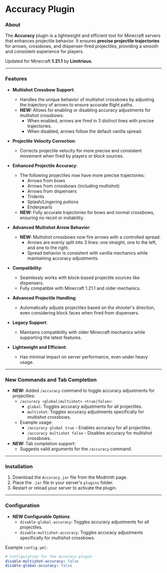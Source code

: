 # Accuracy Plugin

### About
The **Accuracy** plugin is a lightweight and efficient tool for Minecraft servers that enhances projectile behavior. It ensures **precise projectile trajectories** for arrows, crossbows, and dispenser-fired projectiles, providing a smooth and consistent experience for players.

Updated for Minecraft **1.21.1** by **Limitrious**.

---

### Features
- **Multishot Crossbow Support**:
  - Handles the unique behavior of multishot crossbows by adjusting the trajectory of arrows to ensure accurate flight paths.
  - **NEW:** Allows for enabling or disabling accuracy adjustments for multishot crossbows:
    - When enabled, arrows are fired in 3 distinct lines with precise trajectories.
    - When disabled, arrows follow the default vanilla spread.

- **Projectile Velocity Correction**:
  - Corrects projectile velocity for more precise and consistent movement when fired by players or block sources.

- **Enhanced Projectile Accuracy**:
  - The following projectiles now have more precise trajectories:
    - Arrows from bows
    - Arrows from crossbows (including multishot)
    - Arrows from dispensers
    - Tridents
    - Splash/Lingering potions
    - Enderpearls
  - **NEW:** Fully accurate trajectories for bows and normal crossbows, ensuring no recoil or instability.

- **Advanced Multishot Arrow Behavior**:
  - **NEW:** Multishot crossbows now fire arrows with a controlled spread:
    - Arrows are evenly split into 3 lines: one straight, one to the left, and one to the right.
    - Spread behavior is consistent with vanilla mechanics while maintaining accuracy adjustments.

- **Compatibility**:
  - Seamlessly works with block-based projectile sources like dispensers.
  - Fully compatible with Minecraft 1.21.1 and older mechanics.

- **Advanced Projectile Handling**:
  - Automatically adjusts projectiles based on the shooter's direction, even considering block faces when fired from dispensers.

- **Legacy Support**:
  - Maintains compatibility with older Minecraft mechanics while supporting the latest features.

- **Lightweight and Efficient**:
  - Has minimal impact on server performance, even under heavy usage.

---

### New Commands and Tab Completion
- **NEW:** Added `/accuracy` command to toggle accuracy adjustments for projectiles:
  - `/accuracy <global|multishot> <true|false>`:
    - `global`: Toggles accuracy adjustments for all projectiles.
    - `multishot`: Toggles accuracy adjustments specifically for multishot crossbows.
  - Example usage:
    - `/accuracy global true` - Enables accuracy for all projectiles.
    - `/accuracy multishot false` - Disables accuracy for multishot crossbows.
- **NEW:** Tab completion support:
  - Suggests valid arguments for the `/accuracy` command.

---

### Installation
1. Download the `Accuracy.jar` file from the Modrinth page.
2. Place the `.jar` file in your server's `plugins` folder.
3. Restart or reload your server to activate the plugin.

---

### Configuration
- **NEW Configurable Options**:
  - `disable-global-accuracy`: Toggles accuracy adjustments for all projectiles.
  - `disable-multishot-accuracy`: Toggles accuracy adjustments specifically for multishot crossbows.

Example `config.yml`:
```yaml
# Configuration for the Accuracy plugin
disable-multishot-accuracy: false
disable-global-accuracy: false